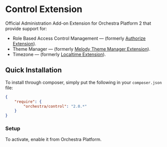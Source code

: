 Control Extension
==============

Official Administration Add-on Extension for Orchestra Platform 2 that provide support for:

* Role Based Access Control Management &mdash; (formerly [Authorize Extension](https://github.com/orchestral/authorize)).
* Theme Manager &mdash; (formerly [Melody Theme Manager Extension](https://github.com/orchestral/melody)).
* Timezone &mdash; (formerly [Localtime Extension](https://github.com/orchestral/localtime)).

## Quick Installation

To install through composer, simply put the following in your `composer.json` file:

```json
{
	"require": {
		"orchestra/control": "2.0.*"
	}
}
```

### Setup

To activate, enable it from Orchestra Platform.
